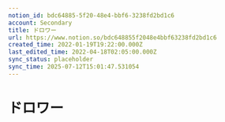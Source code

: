 ```yaml
---
notion_id: bdc64885-5f20-48e4-bbf6-3238fd2bd1c6
account: Secondary
title: ドロワー
url: https://www.notion.so/bdc648855f2048e4bbf63238fd2bd1c6
created_time: 2022-01-19T19:22:00.000Z
last_edited_time: 2022-04-18T02:05:00.000Z
sync_status: placeholder
sync_time: 2025-07-12T15:01:47.531054
---
```

# ドロワー
